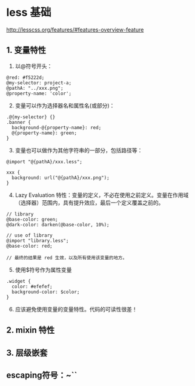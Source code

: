 # less 基础
http://lesscss.org/features/#features-overview-feature

## 1. 变量特性
1. 以@符号开头： 
```less
@red: #f5222d; 
@my-selector: project-a; 
@pathA: "../xxx.png";
@property-name: 'color';
```
2. 变量可以作为选择器名和属性名(或部分)： 
```less
.@{my-selector} {}  
.banner {
  background-@{property-name}: red;
  @{property-name}: green;
}
```
3. 变量也可以做作为其他字符串的一部分，包括路径等： 
```less
@import "@{pathA}/xxx.less";

xxx {
  background: url("@{pathA}/xxx.png");
}
```
4. Lazy Evaluation 特性：变量的定义，不必在使用之前定义。变量在作用域（选择器）范围内，具有提升效应，最后一个定义覆盖之前的。
```less
// library
@base-color: green;
@dark-color: darken(@base-color, 10%);

// use of library
@import "library.less";
@base-color: red;

// 最终的结果是 red 生效，以及所有使用该变量的地方。
```
5. 使用$符号作为属性变量
```less
.widget {
  color: #efefef;
  background-color: $color;
}
```
6. 应该避免使用变量的变量特性。代码的可读性很差！

## 2. mixin 特性

## 3. 层级嵌套

## escaping符号：~``






